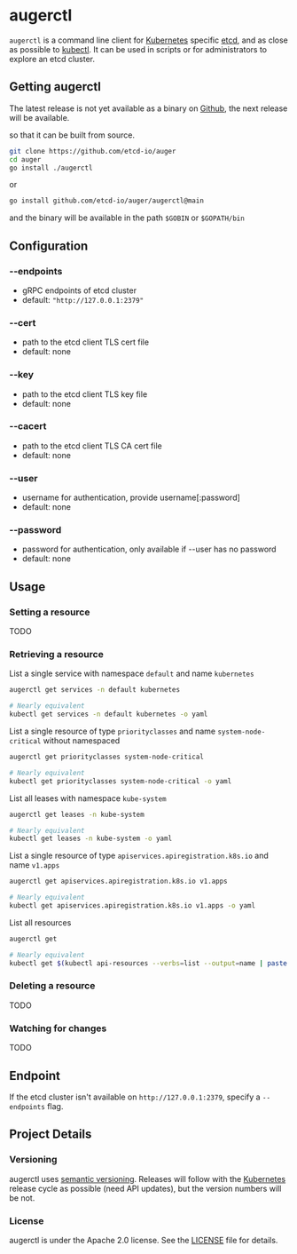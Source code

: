 # augerctl

`augerctl` is a command line client for [Kubernetes][kubernetes] specific [etcd][etcd],
and as close as possible to [kubectl][kubectl].
It can be used in scripts or for administrators to explore an etcd cluster.

## Getting augerctl

The latest release is not yet available as a binary on [Github][github-release],
the next release will be available.

so that it can be built from source.

``` bash
git clone https://github.com/etcd-io/auger
cd auger
go install ./augerctl
```

or

``` bash
go install github.com/etcd-io/auger/augerctl@main
```

and the binary will be available in the path `$GOBIN` or `$GOPATH/bin`

## Configuration

### --endpoints
+ gRPC endpoints of etcd cluster
+ default: `"http://127.0.0.1:2379"`

### --cert
+ path to the etcd client TLS cert file
+ default: none

### --key
+ path to the etcd client TLS key file
+ default: none

### --cacert
+ path to the etcd client TLS CA cert file
+ default: none

### --user
+ username for authentication, provide username[:password]
+ default: none

### --password
+ password for authentication, only available if --user has no password
+ default: none

## Usage

### Setting a resource

TODO

### Retrieving a resource

List a single service with namespace `default` and name `kubernetes`

``` bash
augerctl get services -n default kubernetes

# Nearly equivalent
kubectl get services -n default kubernetes -o yaml
```

List a single resource of type `priorityclasses` and name `system-node-critical` without namespaced

``` bash
augerctl get priorityclasses system-node-critical

# Nearly equivalent
kubectl get priorityclasses system-node-critical -o yaml
```

List all leases with namespace `kube-system`

``` bash
augerctl get leases -n kube-system

# Nearly equivalent
kubectl get leases -n kube-system -o yaml
```

List a single resource of type `apiservices.apiregistration.k8s.io` and name `v1.apps`

``` bash
augerctl get apiservices.apiregistration.k8s.io v1.apps

# Nearly equivalent
kubectl get apiservices.apiregistration.k8s.io v1.apps -o yaml
```

List all resources

``` bash
augerctl get

# Nearly equivalent
kubectl get $(kubectl api-resources --verbs=list --output=name | paste -s -d, - ) -A -o yaml
```

### Deleting a resource

TODO

### Watching for changes

TODO

## Endpoint

If the etcd cluster isn't available on `http://127.0.0.1:2379`, specify a `--endpoints` flag.

## Project Details

### Versioning

augerctl uses [semantic versioning][semver].
Releases will follow with the [Kubernetes][kubernetes] release cycle as possible (need API updates),
but the version numbers will be not.

### License

augerctl is under the Apache 2.0 license. See the [LICENSE][license] file for details.

[kubernetes]: https://kubernetes.io/
[kubectl]: https://kubectl.sigs.k8s.io/
[etcd]: https://github.com/etcd-io/etcd
[github-release]: https://github.com/etcd-io/auger/releases/
[license]: ../LICENSE
[semver]: http://semver.org/
